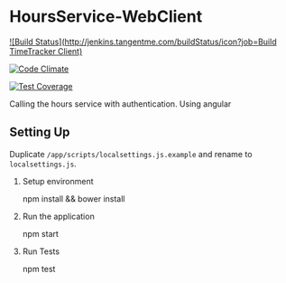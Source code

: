 # HoursService-WebClient

[![Build Status](http://jenkins.tangentme.com/buildStatus/icon?job=Build TimeTracker Client)](http://jenkins.tangentme.com/view/MicroServices/job/Build%20TimeTracker%20Client/)

[![Code Climate](https://codeclimate.com/github/TangentMicroServices/HoursService-WebClient/badges/gpa.svg)](https://codeclimate.com/github/TangentMicroServices/HoursService-WebClient)

[![Test Coverage](https://codeclimate.com/github/TangentMicroServices/HoursService-WebClient/badges/coverage.svg)](https://codeclimate.com/github/TangentMicroServices/HoursService-WebClient)


Calling the hours service with authentication. Using angular

## Setting Up

Duplicate `/app/scripts/localsettings.js.example` and rename to `localsettings.js`.

1. Setup environment

    npm install && bower install

1. Run the application

    npm start

1. Run Tests

    npm test
